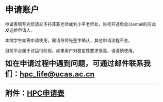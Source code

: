 # 申请账户

申请表填写完后请交予孙菲菲老师或刘小平老师处，账号开通后会以email的形式发送给申请人。

本院学生如需申请使用，需请导师先签字确认，其他申请流程不变。

目前平台属于试运行阶段，如果用户对稳定性要求很高，请谨慎使用。

<font size=5>

**如在申请过程中遇到问题，可通过邮件联系我们：<hpc_life@ucas.ac.cn>**
</font>

----
<font size=5>

**附件：[HPC申请表](./HPC_Application_Form.docx)**
</font>